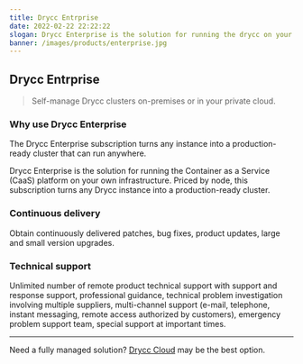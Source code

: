 ```yaml
---
title: Drycc Entrprise
date: 2022-02-22 22:22:22
slogan: Drycc Enterprise is the solution for running the drycc on your own infrastructure.
banner: /images/products/enterprise.jpg
---
```


## Drycc Entrprise

> Self-manage Drycc clusters on-premises or in your private cloud.

### Why use Drycc Enterprise

The Drycc Enterprise subscription turns any instance into a production-ready cluster that can run anywhere. 

Drycc Enterprise is the solution for running the Container as a Service (CaaS) platform on your own infrastructure. Priced by node, this subscription turns any Drycc instance into a production-ready cluster.

### Continuous delivery

Obtain continuously delivered patches, bug fixes, product updates, large and small version upgrades.

### Technical support

Unlimited number of remote product technical support with support and response support, professional guidance, technical problem investigation involving multiple suppliers, multi-channel support (e-mail, telephone, instant messaging, remote access authorized by customers), emergency problem support team, special support at important times.

---

Need a fully managed solution? [Drycc Cloud](/products/cloud.html) may be the best option.
